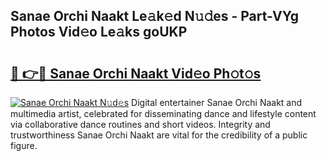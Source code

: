 ## Sanae Orchi Naakt Le𝚊k𝚎d N𝚞𝚍es - Part-VYg Photos Vid𝚎o Le𝚊ks goUKP

# <h2><a href="http://fbaxw7j.evod.top/?m=Sanae+Orchi+Naakt">🔗 👉🔴 Sanae Orchi Naakt Vid𝚎o Ph𝚘t𝚘s</a></h2>

[![Sanae Orchi Naakt N𝚞d𝚎s](https://i.imgur.com/8V9OHl7.gif)](http://fbaxw7j.evod.top/?m=Sanae+Orchi+Naakt)
Digital entertainer Sanae Orchi Naakt and multimedia artist, celebrated for disseminating dance and lifestyle content via collaborative dance routines and short videos. Integrity and trustworthiness Sanae Orchi Naakt are vital for the credibility of a public figure. 
